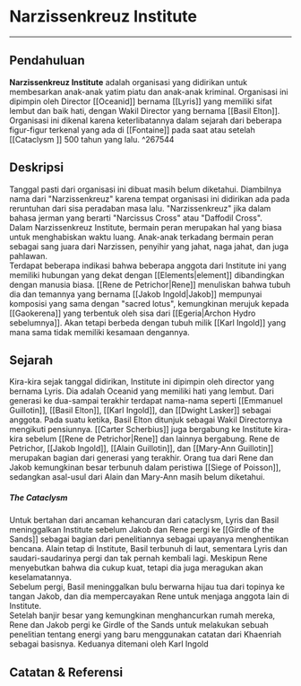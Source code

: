 # Narzissenkreuz Institute

---

## Pendahuluan
**Narzissenkreuz Institute** adalah organisasi yang didirikan untuk membesarkan anak-anak yatim piatu dan anak-anak kriminal. Organisasi ini dipimpin oleh Director [[Oceanid]] bernama [[Lyris]] yang memiliki sifat lembut dan baik hati, dengan Wakil Director yang bernama [[Basil Elton]]. Organisasi ini dikenal karena keterlibatannya dalam sejarah dari beberapa figur-figur terkenal yang ada di [[Fontaine]] pada saat atau setelah [[Cataclysm ]] 500 tahun yang lalu. ^267544

## Deskripsi
Tanggal pasti dari organisasi ini dibuat masih belum diketahui. Diambilnya nama dari "Narzissenkreuz" karena tempat organisasi ini didirikan ada pada reruntuhan dari sisa peradaban masa lalu. "Narzissenkreuz" jika dalam bahasa jerman yang berarti "Narcissus Cross" atau "Daffodil Cross".<br>
Dalam Narzissenkreuz Institute, bermain peran merupakan hal yang biasa untuk menghabiskan waktu luang. Anak-anak terkadang bermain peran sebagai sang juara dari Narzissen, penyihir yang jahat, naga jahat, dan juga pahlawan.<br>
Terdapat beberapa indikasi bahwa beberapa anggota dari Institute ini yang memiliki hubungan yang dekat dengan [[Elements|element]] dibandingkan dengan manusia biasa. [[Rene de Petrichor|Rene]] menuliskan bahwa tubuh dia dan temannya yang bernama [[Jakob Ingold|Jakob]] mempunyai komposisi yang sama dengan "sacred lotus", kemungkinan merujuk kepada [[Gaokerena]] yang terbentuk oleh sisa dari [[Egeria|Archon Hydro sebelumnya]]. Akan tetapi berbeda dengan tubuh milik [[Karl Ingold]] yang mana sama tidak memiliki kesamaan dengannya.

## Sejarah
Kira-kira sejak tanggal didirikan, Institute ini dipimpin oleh director yang bernama Lyris. Dia adalah Oceanid yang memiliki hati yang lembut. Dari generasi ke dua-sampai terakhir terdapat nama-nama seperti [[Emmanuel Guillotin]], [[Basil Elton]], [[Karl Ingold]], dan [[Dwight Lasker]] sebagai anggota. Pada suatu ketika, Basil Elton ditunjuk sebagai Wakil Directornya mengikuti pensiunnya.  [[Carter Scherbius]] juga bergabung ke Institute kira-kira sebelum [[Rene de Petrichor|Rene]] dan lainnya bergabung. Rene de Petrichor, [[Jakob Ingold]], [[Alain Guillotin]], dan [[Mary-Ann Guillotin]] merupakan bagian dari generasi yang terakhir. Orang tua dari Rene dan Jakob kemungkinan besar terbunuh dalam peristiwa [[Siege of Poisson]], sedangkan asal-usul dari Alain dan Mary-Ann masih belum diketahui.

##### The Cataclysm
Untuk bertahan dari ancaman kehancuran dari cataclysm, Lyris dan Basil meninggalkan Institute sebelum Jakob dan Rene pergi ke [[Girdle of the Sands]] sebagai bagian dari penelitiannya sebagai upayanya menghentikan bencana. Alain tetap di Institute, Basil terbunuh di laut, sementara Lyris dan saudari-saudarinya pergi dan tak pernah kembali lagi. Meskipun Rene menyebutkan bahwa dia cukup kuat, tetapi dia juga meragukan akan keselamatannya.<br>
Sebelum pergi, Basil meninggalkan bulu berwarna hijau tua dari topinya ke tangan Jakob, dan dia mempercayakan Rene untuk menjaga anggota lain di Institute.<br>
Setelah banjir besar yang kemungkinan menghancurkan rumah mereka, Rene dan Jakob pergi ke Girdle of the Sands untuk melakukan sebuah penelitian tentang energi yang baru menggunakan catatan dari Khaenriah sebagai basisnya. Keduanya ditemani oleh Karl Ingold

## Catatan & Referensi
